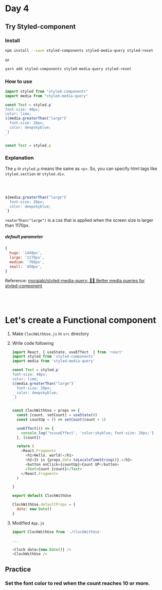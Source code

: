 Day 4
===

Try Styled-component
---

### Install

```bash
npm install --save styled-components styled-media-query styled-reset
```

or

```bash
yarn add styled-components styled-media-query styled-reset
```

### How to use


```js
import styled from "styled-components"
import media from "styled-media-query"
```

```js
const Text = styled.p`
font-size: 40px;
color: lime;
${media.greaterThan("large")`
  font-size: 20px;
  color: deepskyblue;
`}
`
```

```js
const Text = styled.p
```

### Explanation

The `p` in `styled.p` means the same as `<p>`. So, you can specify html tags like `styled.section` or `styled.div`.

<br><br>

```js
${media.greaterThan("large")`
  font-size: 20px;
  color: deepskyblue;
`}
```

`reaterThan("large")` is a css that is applied when the screen size is larger than 1170px.

##### default parameter

```js
{
  huge: '1440px',
  large: '1170px',
  medium: '768px',
  small: '450px',
}
```

Reference: [morajabi/styled\-media\-query: 💅💍 Better media queries for styled\-component](https://github.com/morajabi/styled-media-query)

<br><br>

Let's create a Functional component
===

1. Make `ClockWithUse.js` in `src` directory
1. Write code following

    ```js
    import React, { useState, useEffect  } from 'react'
    import styled from 'styled-components'
    import media from 'styled-media-query'

    const Text = styled.p`
    font-size: 40px;
    color: lime;
    ${media.greaterThan("large")`
      font-size: 20px;
      color: deepskyblue;
    `}
    `

    const ClockWithUse = props => {
      const [count, setCount] = useState(0)
      const countUp = () => setCount(count + 1)

      useEffect(() => {
        console.log('%cuseEffect', 'color:skyblue; font-size: 20px;')
      }, [count])

      return (
        <React.Fragment>
          <h1>Hello, world!</h1>
          <h2>It is {props.date.toLocaleTimeString()}.</h2>
          <button onClick={countUp}>Count UP</button>
          <Text>Count {count}</Text>
        </React.Fragment>
      )

    }

    export default ClockWithUse

    ClockWithUse.defaultProps = {
      date: new Date()
    }
    ```
1. Modified `App.js`

    ```js
    import ClockWithUse from './ClockWithUse'

    ...

    <Clock date={new Date()} />
    <ClockWithUse />
    ```

Practice
---

### Set the font color to red when the count reaches 10 or more.